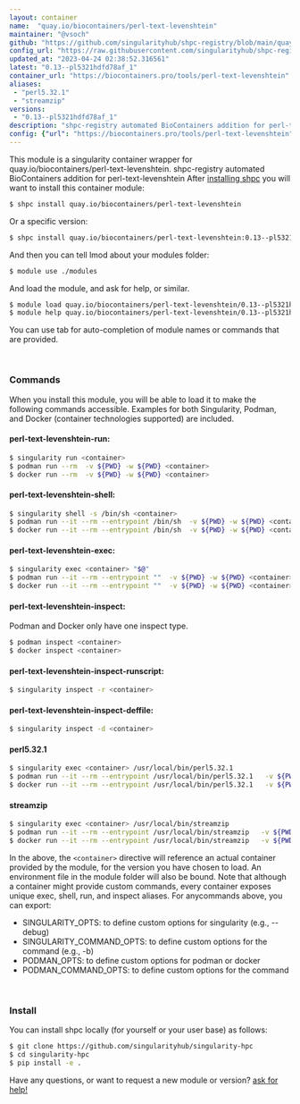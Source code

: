 ```yaml
---
layout: container
name:  "quay.io/biocontainers/perl-text-levenshtein"
maintainer: "@vsoch"
github: "https://github.com/singularityhub/shpc-registry/blob/main/quay.io/biocontainers/perl-text-levenshtein/container.yaml"
config_url: "https://raw.githubusercontent.com/singularityhub/shpc-registry/main/quay.io/biocontainers/perl-text-levenshtein/container.yaml"
updated_at: "2023-04-24 02:38:52.316561"
latest: "0.13--pl5321hdfd78af_1"
container_url: "https://biocontainers.pro/tools/perl-text-levenshtein"
aliases:
 - "perl5.32.1"
 - "streamzip"
versions:
 - "0.13--pl5321hdfd78af_1"
description: "shpc-registry automated BioContainers addition for perl-text-levenshtein"
config: {"url": "https://biocontainers.pro/tools/perl-text-levenshtein", "maintainer": "@vsoch", "description": "shpc-registry automated BioContainers addition for perl-text-levenshtein", "latest": {"0.13--pl5321hdfd78af_1": "sha256:4a07012d49e40fb4c2a825e444dc6e29a3766e1cdc5ebccc6c0b74f7d48b4237"}, "tags": {"0.13--pl5321hdfd78af_1": "sha256:4a07012d49e40fb4c2a825e444dc6e29a3766e1cdc5ebccc6c0b74f7d48b4237"}, "docker": "quay.io/biocontainers/perl-text-levenshtein", "aliases": {"perl5.32.1": "/usr/local/bin/perl5.32.1", "streamzip": "/usr/local/bin/streamzip"}}
---
```


This module is a singularity container wrapper for quay.io/biocontainers/perl-text-levenshtein.
shpc-registry automated BioContainers addition for perl-text-levenshtein
After [installing shpc](#install) you will want to install this container module:


```bash
$ shpc install quay.io/biocontainers/perl-text-levenshtein
```

Or a specific version:

```bash
$ shpc install quay.io/biocontainers/perl-text-levenshtein:0.13--pl5321hdfd78af_1
```

And then you can tell lmod about your modules folder:

```bash
$ module use ./modules
```

And load the module, and ask for help, or similar.

```bash
$ module load quay.io/biocontainers/perl-text-levenshtein/0.13--pl5321hdfd78af_1
$ module help quay.io/biocontainers/perl-text-levenshtein/0.13--pl5321hdfd78af_1
```

You can use tab for auto-completion of module names or commands that are provided.

<br>

### Commands

When you install this module, you will be able to load it to make the following commands accessible.
Examples for both Singularity, Podman, and Docker (container technologies supported) are included.

#### perl-text-levenshtein-run:

```bash
$ singularity run <container>
$ podman run --rm  -v ${PWD} -w ${PWD} <container>
$ docker run --rm  -v ${PWD} -w ${PWD} <container>
```

#### perl-text-levenshtein-shell:

```bash
$ singularity shell -s /bin/sh <container>
$ podman run --it --rm --entrypoint /bin/sh  -v ${PWD} -w ${PWD} <container>
$ docker run --it --rm --entrypoint /bin/sh  -v ${PWD} -w ${PWD} <container>
```

#### perl-text-levenshtein-exec:

```bash
$ singularity exec <container> "$@"
$ podman run --it --rm --entrypoint ""  -v ${PWD} -w ${PWD} <container> "$@"
$ docker run --it --rm --entrypoint ""  -v ${PWD} -w ${PWD} <container> "$@"
```

#### perl-text-levenshtein-inspect:

Podman and Docker only have one inspect type.

```bash
$ podman inspect <container>
$ docker inspect <container>
```

#### perl-text-levenshtein-inspect-runscript:

```bash
$ singularity inspect -r <container>
```

#### perl-text-levenshtein-inspect-deffile:

```bash
$ singularity inspect -d <container>
```


#### perl5.32.1

```bash
$ singularity exec <container> /usr/local/bin/perl5.32.1
$ podman run --it --rm --entrypoint /usr/local/bin/perl5.32.1   -v ${PWD} -w ${PWD} <container> -c " $@"
$ docker run --it --rm --entrypoint /usr/local/bin/perl5.32.1   -v ${PWD} -w ${PWD} <container> -c " $@"
```


#### streamzip

```bash
$ singularity exec <container> /usr/local/bin/streamzip
$ podman run --it --rm --entrypoint /usr/local/bin/streamzip   -v ${PWD} -w ${PWD} <container> -c " $@"
$ docker run --it --rm --entrypoint /usr/local/bin/streamzip   -v ${PWD} -w ${PWD} <container> -c " $@"
```



In the above, the `<container>` directive will reference an actual container provided
by the module, for the version you have chosen to load. An environment file in the
module folder will also be bound. Note that although a container
might provide custom commands, every container exposes unique exec, shell, run, and
inspect aliases. For anycommands above, you can export:

 - SINGULARITY_OPTS: to define custom options for singularity (e.g., --debug)
 - SINGULARITY_COMMAND_OPTS: to define custom options for the command (e.g., -b)
 - PODMAN_OPTS: to define custom options for podman or docker
 - PODMAN_COMMAND_OPTS: to define custom options for the command

<br>

### Install

You can install shpc locally (for yourself or your user base) as follows:

```bash
$ git clone https://github.com/singularityhub/singularity-hpc
$ cd singularity-hpc
$ pip install -e .
```

Have any questions, or want to request a new module or version? [ask for help!](https://github.com/singularityhub/singularity-hpc/issues)
